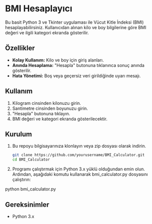 # BMI Hesaplayıcı

Bu basit Python 3 ve Tkinter uygulaması ile Vücut Kitle İndeksi (BMI) hesaplayabilirsiniz. Kullanıcıdan alınan kilo ve boy bilgilerine göre BMI değeri ve ilgili kategori ekranda gösterilir.

## Özellikler

- **Kolay Kullanım:** Kilo ve boy için giriş alanları.
- **Anında Hesaplama:** "Hesapla" butonuna tıklanınca sonuç anında gösterilir.
- **Hata Yönetimi:** Boş veya geçersiz veri girildiğinde uyarı mesajı.

## Kullanım

1. Kilogram cinsinden kilonuzu girin.
2. Santimetre cinsinden boyunuzu girin.
3. "Hesapla" butonuna tıklayın.
4. BMI değeri ve kategori ekranda gösterilecektir.

## Kurulum

1. Bu repoyu bilgisayarınıza klonlayın veya zip dosyası olarak indirin.
   
   ```bash
   git clone https://github.com/yourusername/BMI_Calculator.git
   cd BMI_Calculator
2. Programı çalıştırmak için Python 3.x yüklü olduğundan emin olun. Ardından, aşağıdaki komutu kullanarak bmi_calculator.py dosyasını çalıştırın:

  python bmi_calculator.py

## Gereksinimler

- Python 3.x
